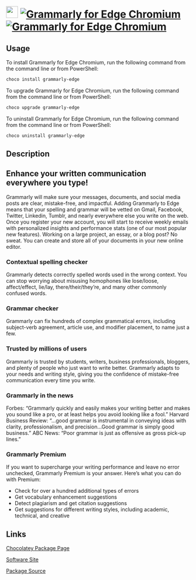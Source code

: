 ﻿# <img src="https://cdn.jsdelivr.net/gh/strausmann/ChocolateyPackages/icons/grammarly-edge.png" width="32" height="32"/> [![Grammarly for Edge Chromium](https://img.shields.io/chocolatey/v/grammarly-edge.svg?label=Grammarly+for+Edge+Chromium)](https://community.chocolatey.org/packages/grammarly-edge) [![Grammarly for Edge Chromium](https://img.shields.io/chocolatey/dt/grammarly-edge.svg)](https://community.chocolatey.org/packages/grammarly-edge)

## Usage

To install Grammarly for Edge Chromium, run the following command from the command line or from PowerShell:

```powershell
choco install grammarly-edge
```

To upgrade Grammarly for Edge Chromium, run the following command from the command line or from PowerShell:

```powershell
choco upgrade grammarly-edge
```

To uninstall Grammarly for Edge Chromium, run the following command from the command line or from PowerShell:

```powershell
choco uninstall grammarly-edge
```

## Description

## Enhance your written communication everywhere you type!

Grammarly will make sure your messages, documents, and social media posts are clear, mistake-free, and impactful. Adding Grammarly to Edge means that your spelling and grammar will be vetted on Gmail, Facebook, Twitter, Linkedin, Tumblr, and nearly everywhere else you write on the web. Once you register your new account, you will start to receive weekly emails with personalized insights and performance stats (one of our most popular new features). Working on a large project, an essay, or a blog post? No sweat. You can create and store all of your documents in your new online editor.

### Contextual spelling checker
Grammarly detects correctly spelled words used in the wrong context. You can stop worrying about misusing homophones like lose/loose, affect/effect, lie/lay, there/their/they’re, and many other commonly confused words.

### Grammar checker
Grammarly can fix hundreds of complex grammatical errors, including subject-verb agreement, article use, and modifier placement, to name just a few.

### Trusted by millions of users
Grammarly is trusted by students, writers, business professionals, bloggers, and plenty of people who just want to write better. Grammarly adapts to your needs and writing style, giving you the confidence of mistake-free communication every time you write.

### Grammarly in the news
Forbes: “Grammarly quickly and easily makes your writing better and makes you sound like a pro, or at least helps you avoid looking like a fool.”
Harvard Business Review: “...good grammar is instrumental in conveying ideas with clarity, professionalism, and precision...Good grammar is simply good business.”
ABC News: “Poor grammar is just as offensive as gross pick-up lines.”

### Grammarly Premium
If you want to supercharge your writing performance and leave no error unchecked, Grammarly Premium is your answer. Here’s what you can do with Premium:

* Check for over a hundred additional types of errors
* Get vocabulary enhancement suggestions
* Detect plagiarism and get citation suggestions
* Get suggestions for different writing styles, including academic, technical, and creative
    

## Links

[Chocolatey Package Page](https://community.chocolatey.org/packages/grammarly-edge)

[Software Site](https://microsoftedge.microsoft.com/addons/detail/cnlefmmeadmemmdciolhbnfeacpdfbkd)

[Package Source]()

